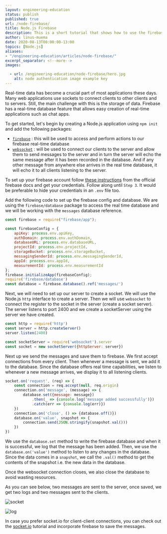 ```yaml
---
layout: engineering-education
status: publish
published: true
url: /node-firebase/
title: Node.js Firebase
description: This is a short tutorial that shows how to use the firebase real-time database to store and listen to changes in the database and sending them to listening to clients in real time.
author: linus-muema
date: 2020-08-13T00:00:00-13:00
topics: [Node.js]
aliases:
- "/engineering-education/articles/node-firebase/"
excerpt_separator: <!--more-->
images:

  - url: /engineering-education/node-firebase/hero.jpg
    alt: node authentication image example key
---
```

Real-time data has become a crucial part of most applications these days. Many web applications use sockets to connect clients to other clients and to servers. Still, the main challenge with this is the storage of data. Firebase has a real-time database feature that allows easy creation of real-time applications such as chat apps.
<!--more-->

To get started, let's begin by creating a Node.js application using `npm init` and add the following packages:

- [`firebase`](https://www.npmjs.com/package/firebase) : this will be used to access and perform actions to our firebase real-time database
- [`websocket`](https://www.npmjs.com/package/websocket) : will be used to connect our clients to the server and allow them to send messages to the server and in turn the server will echo the same message after it has been recorded in the database. And if any other message from anywhere else arrives in the real time database, it will echo it to all clients listening to the server.

To set up your firebase account follow [these instructions](https://firebase.google.com/docs/web/setup) from the official firebase docs and get your credentials. Follow along until `Step 3`. It would be preferable to hide your credentials in an `.env` file too.

Add the following code to set up the firebase config and database. We are using the `firebase/database` package to access the real time database and we will be working with the `messages` database reference.

```JavaScript
const firebase = require("firebase/app");

const firebaseConfig = {
    apiKey: process.env.apiKey,
    authDomain: process.env.authDomain,
    databaseURL: process.env.databaseURL,
    projectId: process.env.projectId,
    storageBucket: process.env.storageBucket,
    messagingSenderId: process.env.messagingSenderId,
    appId: process.env.appId,
    measurementId: process.env.measurementId
};
firebase.initializeApp(firebaseConfig);
require('firebase/database')
const database = firebase.database().ref('messages/')
```

Next, we will need to set up our server to create a socket. We will use the Node.js `http` interface to create a server. Then we will use `websocket` to connect the register to the socket in the server (create a socket server). The server listens to port 2400 and we create a socketServer using the server we have created.

```JavaScript
const http = require('http')
const server = http.createServer()
server.listen(2400)

const socketServer = require('websocket').server
const socket = new socketServer({httpServer: server})
```

Next up we send the messages and save them to firebase. We first accept connections from every client. Then whenever a message is sent, we add it to the database. Since the database offers real time capabilities, we listen to whenever a new message arrives, we display it to all listening clients.

```JavaScript
socket.on('request', (req) => {
    const connection = req.accept(null, req.origin)
    connection.on('message', (message) => {
        database.set({message: message})
            .then(_ => {console.log('message added successfully')})
            .catch(err => {console.log(err)})
    })
    connection.on('close', () => {database.off()})
    database.on('value', snapshot => {
        connection.send(JSON.stringify(snapshot.val()))
    })
})
```

We use the `database.set` method to write the firebase database and when it is successful, we log that the message has been added. Then, we use the `database.on('value')` method to listen to any changes in the database. Since the data comes in a `snapshot`, we call the `.val()` method to get the contents of the snapshot i.e. the new data in the database.

Once the websocket connection closes, we also close the database to avoid wasting resources.

As you can see below, two messages are sent to the server, once saved, we get two logs and two messages sent to the clients.

![socket](/node-firebase/socket.jpg)

![log](/node-firebase/log.jpg)

In case you prefer socket.io for client-client connections, you can check out the [socket.io](https://www.section.io/engineering-education/understanding-socket/) tutorial and incorporate firebase to save the messages.

